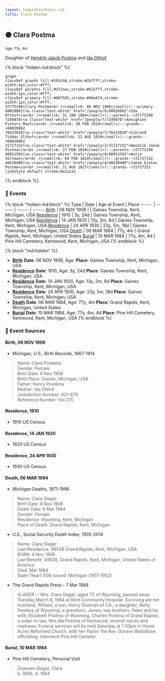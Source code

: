 ```yaml
---
layout: templates/basic.njk
title: Clara Postma
---
```

## 🟣 Clara Postma
<small>Age: 77y, 4m</small>

Daughter of [Hendrik Jakob Postma](/people/3/31727152) and [Ida Olthof](/people/6/60020862)

{% block "hidden md:block" %}
```mermaid
graph
classDef grands fill:#193cb8,stroke:#2b7fff,stroke-width:1px,color:#fff;
classDef parents fill:#372aac,stroke:#615fff,stroke-width:1px,color:#fff;
classDef primary fill:#007595,stroke:#00a6f4,stroke-width:1px,color:#fff;
37775298(Clara Postma<br /><small>b: 06 NOV 1906</small>):::primary
60020862(<a class="text-white" href="/people/6/60020862">Ida Olthof</a><br /><small>b: 31 JAN 1864</small>):::parents-->37775298
7249878(<a class="text-white" href="/people/7/7249878">Annighien Pieters Maat</a><br /><small>b: 20 FEB 1824</small>):::grands-->60020862
76433820(<a class="text-white" href="/people/7/76433820">Sibrand Tiddes Olthof</a><br /><small>b: 12 AUG 1819</small>):::grands-->60020862
31727152(<a class="text-white" href="/people/3/31727152">Hendrik Jakob Postma</a><br /><small>b: 27 FEB 1859</small>):::parents-->37775298
90951593(<a class="text-white" href="/people/9/90951593">Antje Veltman</a><br /><small>b: 04 FEB 1824</small>):::grands-->31727152
46630400(<a class="text-white" href="/people/4/46630400">Jakob Eintes Postma</a><br /><small>b: 21 AUG 1827</small>):::grands-->31727152
linkStyle default stroke:#a1a1a1
```
{% endblock %}

### 📆 Events

{% block "hidden md:block" %}
Type | Date | Age at Event | Place
------ | ------ | ------ | ------
[Birth](#event-event-2) | 06 NOV 1906 |  | Gaines Township, Kent, Michigan, USA
[Residence](#event-event-0) | 1910 | 3y, 24d | Gaines Township, Kent, Michigan, USA
[Residence](#event-event-1) | 14 JAN 1920 | 13y, 2m, 8d | Gaines Township, Kent, Michigan, USA
[Residence](#event-event-2) | 24 APR 1930 | 23y, 5m, 18d | Gaines Township, Kent, Michigan, USA
[Death](#event-event-6) | 06 MAR 1984 | 77y, 4m | Grand Rapids, Kent, Michigan, United States
[Burial](#event-event-7) | 10 MAR 1984 | 77y, 4m, 4d | Pine Hill Cemetery, Kentwood, Kent, Michigan, USA
{% endblock %}

{% block "md:hidden" %}
- **[Birth](#event-event-2)**
**Date**: 06 NOV 1906, Age:
**Place**: Gaines Township, Kent, Michigan, USA
- **[Residence](#event-event-0)**
**Date**: 1910, Age: 3y, 24d
**Place**: Gaines Township, Kent, Michigan, USA
- **[Residence](#event-event-1)**
**Date**: 14 JAN 1920, Age: 13y, 2m, 8d
**Place**: Gaines Township, Kent, Michigan, USA
- **[Residence](#event-event-2)**
**Date**: 24 APR 1930, Age: 23y, 5m, 18d
**Place**: Gaines Township, Kent, Michigan, USA
- **[Death](#event-event-6)**
**Date**: 06 MAR 1984, Age: 77y, 4m
**Place**: Grand Rapids, Kent, Michigan, United States
- **[Burial](#event-event-7)**
**Date**: 10 MAR 1984, Age: 77y, 4m, 4d
**Place**: Pine Hill Cemetery, Kentwood, Kent, Michigan, USA
{% endblock %}

### 📰 Event Sources

#### <a id="event-event-2"></a> Birth, 06 NOV 1906
* Michigan, U.S., Birth Records, 1867-1914
>   
  > Name: Clara Postema   
  > Gender: Female   
  > Birth Date: 6 Nov 1906   
  > Birth Place: Gaines, Michigan, USA   
  > Father: Henry Postema   
  > Mother: Ida Olthof  
  > Jurisdiction Number: 421-670   
  > Reference Number: Vol 27C   
  >

#### <a id="event-event-0"></a> Residence, 1910
* 1910 US Census

#### <a id="event-event-1"></a> Residence, 14 JAN 1920
* 1920 US Census

#### <a id="event-event-2"></a> Residence, 24 APR 1930
* 1930 US Census

#### <a id="event-event-6"></a> Death, 06 MAR 1984
* Michigan Deaths, 1971-1996
>   
  > Name:  Clara Slager  
  > Birth Date: 6 Nov 1906  
  > Death Date: 6 Mar 1984  
  > Gender: Female  
  > Residence: Wyoming, Kent, Michigan  
  > Place of Death: Grand Rapids, Kent, Michigan
* U.S., Social Security Death Index, 1935-2014
>   
  > Name: Clara Slager  
  > Last Residence: 49508 Grand Rapids, Kent, Michigan, USA  
  > BORN: 6 Nov 1906  
  > Last Benefit: 49508, Grand Rapids, Kent, Michigan, United States of America  
  > Died: Mar 1984  
  > State (Year) SSN issued: Michigan (1951-1952)
* The Grand Rapids Press  - 7 Mar 1984
>   
  > SLAGER -- Mrs. Clara Slager, aged 77, of Wyoming, passed away Tuesday,March 6, 1984 at Kent Community Hospital. Surviving are her husband, William; a son, Henry Goeman of CA.; a daughter, Betty Fewless of Wyoming; a grandson, James; two brothers, Peter and his wife, Elizabeth Postma of Wyoming, Charles Postma of Grand Rapids; a sister-in-law, Mrs.Ida Postma of Kentwood; several nieces and nephews. Funeral services will be held Saturday at 1:30pm in Home Acres Reformed Church, with her Pastor the Rev. Gordon Waddilove officiating. Interment Pine Hill Cemeter.

#### <a id="event-event-7"></a> Burial, 10 MAR 1984
* Pine Hill Cemetery, Personal Visit
>   
  > Goeman-Slager, Clara  
  > b: 1906; d: 1984